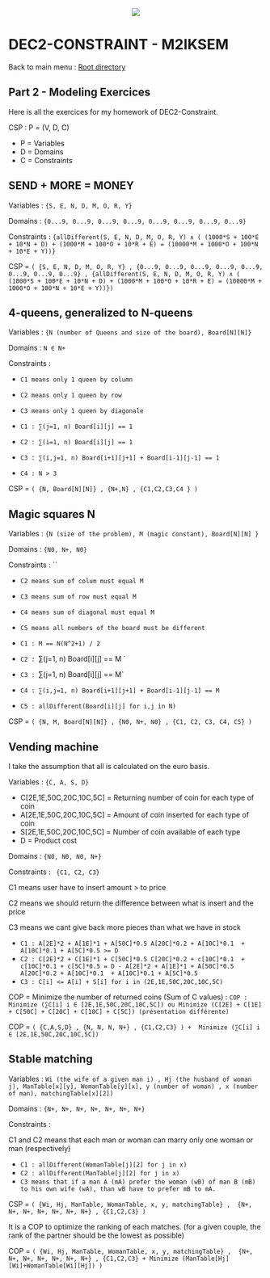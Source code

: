 <p align="center">
  <img src="https://study-eu.s3.amazonaws.com/uploads/university/universit--paris-1-panth-on-sorbonne-479-logo.png">
</p>


# DEC2-CONSTRAINT - M2IKSEM

Back to main menu : [Root directory](/)

## Part 2 - Modeling Exercices
Here is all the exercices for my homework of DEC2-Constraint.

CSP : P = (V, D, C) 

- P = Variables
- D = Domains
- C = Constraints 
      
## SEND + MORE = MONEY

Variables : `{S, E, N, D, M, O, R, Y}`

Domains : `{0...9, 0...9, 0...9, 0...9, 0...9, 0...9, 0...9, 0...9}`

Constraints : `{allDifferent(S, E, N, D, M, O, R, Y) ∧ ( (1000*S + 100*E + 10*N + D) + (1000*M + 100*O + 10*R + E) = (10000*M + 1000*O + 100*N + 10*E + Y))}`
      
CSP = `( {S, E, N, D, M, O, R, Y} , {0...9, 0...9, 0...9, 0...9, 0...9, 0...9, 0...9, 0...9} , {allDifferent(S, E, N, D, M, O, R, Y) ∧ ( (1000*S + 100*E + 10*N + D) + (1000*M + 100*O + 10*R + E) = (10000*M + 1000*O + 100*N + 10*E + Y))})`

## 4-queens, generalized to N-queens

Variables : `{N (number of Queens and size of the board), Board[N][N]}`

Domains : `N ∈ N+`

Constraints :

- `C1 means only 1 queen by column`

- `C2 means only 1 queen by row`

- `C3 means only 1 queen by diagonale `

- `C1 : ∑(j=1, n) Board[i][j] == 1 `

- `C2 : ∑(i=1, n) Board[i][j] == 1`

- `C3 : ∑(i,j=1, n) Board[i+1][j+1] + Board[i-1][j-1] == 1  `

- `C4 : N > 3`

CSP = `( {N, Board[N][N]} , {N+,N} , {C1,C2,C3,C4 } )`


## Magic squares N

Variables : `{N (size of the problem), M (magic constant), Board[N][N] }`

Domains : `{N0, N+, N0}`

Constraints : ``

- `C2 means sum of colum must equal M`
- `C3 means sum of row must equal M`
- `C4 means sum of diagonal must equal M`
- `C5 means all numbers of the board must be different`

- `C1 : M == N(N^2+1) / 2`
- `C2 : `∑(j=1, n) Board[i][j] == M `
- `C3 : `∑(j=1, n) Board[i][j] == M`
- `C4 : ∑(i,j=1, n) Board[i+1][j+1] + Board[i-1][j-1] == M`
- `C5 : allDifferent(Board[i][j] for i,j in N)`
      
CSP = `( {N, M, Board[N][N]} , {N0, N+, N0} , {C1, C2, C3, C4, C5} )`


## Vending machine

I take the assumption that all is calculated on the euro basis.

Variables : `{C, A, S, D} `

- C[2E,1E,50C,20C,10C,5C] = Returning number of coin for each type of coin
- A[2E,1E,50C,20C,10C,5C] = Amount of coin inserted for each type of coin
- S[2E,1E,50C,20C,10C,5C] = Number of coin available of each type 
- D = Product cost

Domains : `{N0, N0, N0, N+} `

Constraints : ` {C1, C2, C3}`

C1 means user have to insert amount > to price

C2 means we should return the difference between what is insert and the price

C3 means we cant give back more pieces than what we have in stock

- `C1 : A[2E]*2 + A[1E]*1 + A[50C]*0.5 A[20C]*0.2 + A[10C]*0.1  + A[10C]*0.1 + A[5C]*0.5 >= D`
- `C2 : C[2E]*2 + C[1E]*1 + C[50C]*0.5 C[20C]*0.2 + c[10C]*0.1  + c[10C]*0.1 + c[5C]*0.5 = D - A[2E]*2 + A[1E]*1 + A[50C]*0.5 A[20C]*0.2 + A[10C]*0.1  + A[10C]*0.1 + A[5C]*0.5`
- `C3 : C[i] <= A[i] + S[i] for i in (2E,1E,50C,20C,10C,5C)`      

COP = Minimize the number of returned coins (Sum of C values) : `COP : Minimize (∑C[i] i ∈ [2E,1E,50C,20C,10C,5C]) ou Minimize (C[2E] + C[1E] + C[50C] + C[20C] + C[10C] + C[5C]) (présentation différente)`


COP = `( {C,A,S,D} , {N, N, N, N+} , {C1,C2,C3} ) +  Minimize (∑C[i] i ∈ [2E,1E,50C,20C,10C,5C])`


## Stable matching

Variables : `Wi (the wife of a given man i) , Hj (the husband of woman j), ManTable[x][y], WomanTable[y][x], y (number of woman) , x (number of man), matchingTable[x][2])`

Domains : `{N+, N+, N+, N+, N+, N+, N+}`

Constraints : 

C1 and C2 means that each man or woman can marry only one woman or man (respectively)

- `C1 : allDifferent(WomanTable[j][2] for j in x)`
- `C2 : allDifferent(ManTable[j][2] for j in x)`
- `C3 means that if a man A (mA) prefer the woman (wB) of man B (mB) to his own wife (wA), than wB have to prefer mB to mA.`

CSP = `( {Wi, Hj, ManTable, WomanTable, x, y, matchingTable} ,  {N+, N+, N+, N+, N+, N+, N+} , {C1,C2,C3} )`

It is a COP to optimize the ranking of each matches. (for a given couple, the rank of the partner should be the lowest as possible)

COP = `( {Wi, Hj, ManTable, WomanTable, x, y, matchingTable} ,  {N+, N+, N+, N+, N+, N+, N+} , {C1,C2,C3} + Minimize (ManTable[Hj][Wi]+WomanTable[Wi][Hj]) )`
